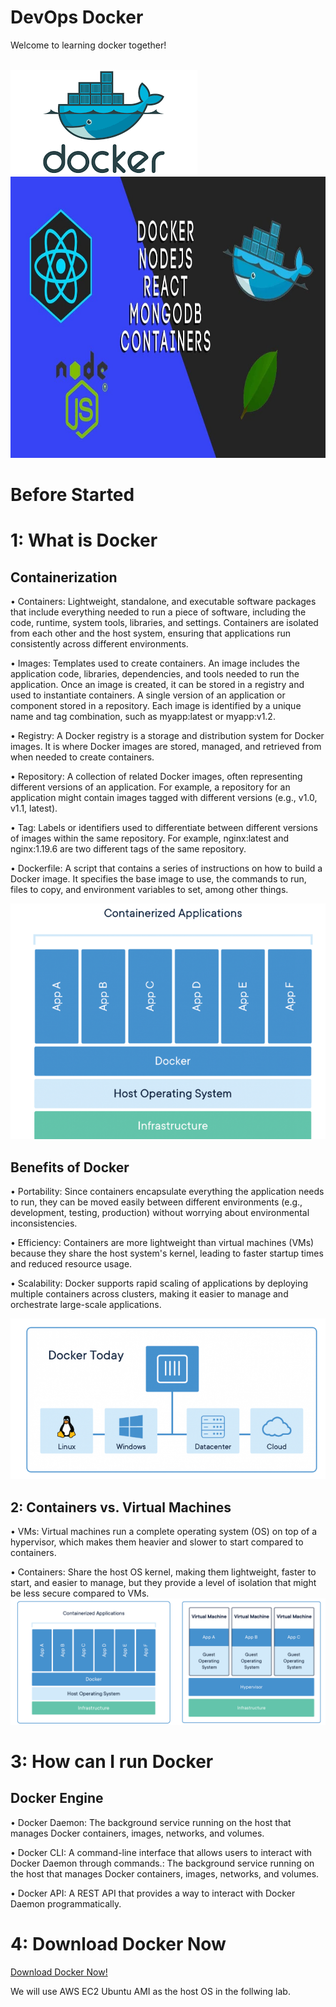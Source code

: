 <h1>DevOps Docker</h1>
<p>Welcome to learning docker together!</p>
<br>
<img src="./images/Docker.png" alt="Docker">
<img src="./images/node-mongodb-react-docker.jpg" alt="node-mongodb-react-docker" title="Node MongoDB React Docker" width="800" height="450" />
<br>
<h1>Before Started</h1>
<h1>1: What is Docker</h1>
<h2>Containerization</h2>
<p>• Containers: Lightweight, standalone, and executable software packages that include everything needed to run a piece of software, including the code, runtime, system tools, libraries, and settings. Containers are isolated from each other and the host system, ensuring that applications run consistently across different environments.</p>

<p>• Images: Templates used to create containers. An image includes the application code, libraries, dependencies, and tools needed to run the application. Once an image is created, it can be stored in a registry and used to instantiate containers. A single version of an application or component stored in a repository. Each image is identified by a unique name and tag combination, such as myapp:latest or myapp:v1.2.</p>

<p>• Registry: A Docker registry is a storage and distribution system for Docker images. It is where Docker images are stored, managed, and retrieved from when needed to create containers.</p>

<p>• Repository: A collection of related Docker images, often representing different versions of an application. For example, a repository for an application might contain images tagged with different versions (e.g., v1.0, v1.1, latest).</p>

<p>• Tag: Labels or identifiers used to differentiate between different versions of images within the same repository. For example, nginx:latest and nginx:1.19.6 are two different tags of the same repository.</p>

<p>• Dockerfile: A script that contains a series of instructions on how to build a Docker image. It specifies the base image to use, the commands to run, files to copy, and environment variables to set, among other things.</p>

<img src="./images/docker_illustration.png" alt="Docker Illustration">

<h2>Benefits of Docker</h2>
<p>• Portability: Since containers encapsulate everything the application needs to run, they can be moved easily between different environments (e.g., development, testing, production) without worrying about environmental inconsistencies.</p>

<p>• Efficiency: Containers are more lightweight than virtual machines (VMs) because they share the host system's kernel, leading to faster startup times and reduced resource usage. </p>

<p>• Scalability: Docker supports rapid scaling of applications by deploying multiple containers across clusters, making it easier to manage and orchestrate large-scale applications.</p>

<img src="./images/Docker_anywhere.png" alt="Docker Anywhere">

<h2>2: Containers vs. Virtual Machines</h2>
<p>• VMs: Virtual machines run a complete operating system (OS) on top of a hypervisor, which makes them heavier and slower to start compared to containers.</p>
<p>• Containers: Share the host OS kernel, making them lightweight, faster to start, and easier to manage, but they provide a level of isolation that might be less secure compared to VMs.

<img src="./images/Docker_VS_VM.png" alt="Docker VS VM">

<h1>3: How can I run Docker</h1>
<h2>Docker Engine</h2>
<p>• Docker Daemon: The background service running on the host that manages Docker containers, images, networks, and volumes.</p>
<p>• Docker CLI: A command-line interface that allows users to interact with Docker Daemon through commands.: The background service running on the host that manages Docker containers, images, networks, and volumes.</p>
<p>• Docker API: A REST API that provides a way to interact with Docker Daemon programmatically.</p>

<h1>4: Download Docker Now</h1>
<a href="https://docs.docker.com/engine/install/ubuntu">Download Docker Now!</a>
<p>We will use AWS EC2 Ubuntu AMI as the host OS in the follwing lab.</p>
